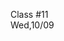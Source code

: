 <div class="lecture2">

<div class="column_date">
<p markdown="block">

Class #11 <br>
Wed,10/09

</p>
</div>
<div class="column_materials">
<p markdown="block">



</p>
</div>

<div class="column_assign">
<p markdown="block">



</p>
</div>

</div>

